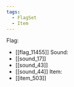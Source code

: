 ```yaml
---
tags:
  - FlagSet
  - Item
---
```

Flag:
- [[flag_11455]]
Sound:
- [[sound_17]]
- [[sound_43]]
- [[sound_44]]
Item:
- [[item_503]]

